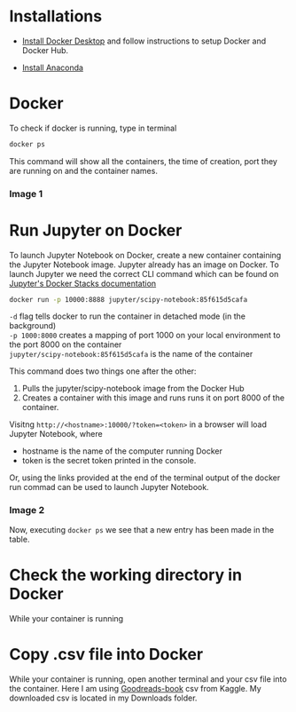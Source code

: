# Installations
- [Install Docker Desktop](https://www.docker.com/get-started/) and follow instructions to setup Docker and Docker Hub. 

- [Install Anaconda](https://www.anaconda.com/)

# Docker
To check if docker is running, type in terminal
```bash 
docker ps
```
This command will show all the containers, the time of creation, port they are running on and the container names.

### Image 1

# Run Jupyter on Docker
To launch Jupyter Notebook on Docker, create a new container containing the Jupyter Notebook image. Jupyter already has an image on Docker. To launch Jupyter we need the correct CLI command which can be found on [Jupyter's Docker Stacks documentation](https://jupyter-docker-stacks.readthedocs.io/en/latest/)

```bash 
docker run -p 10000:8888 jupyter/scipy-notebook:85f615d5cafa 
```

``` -d ```  flag tells docker to run the container in detached mode (in the background)  
``` -p 1000:8000 ```  creates a mapping of port 1000 on your local environment to the port 8000 on the container  
``` jupyter/scipy-notebook:85f615d5cafa ```   is the name of the container  

This command does two things one after the other: 
  1. Pulls the jupyter/scipy-notebook image from the Docker Hub
  2. Creates a container with this image and runs runs it on port 8000 of the container. 

Visitng ``` http://<hostname>:10000/?token=<token> ``` in a browser will load Jupyter Notebook, where 
- hostname is the name of the computer running Docker
- token is the secret token printed in the console.

Or, using the links provided at the end of the terminal output of the docker run commad can be used to launch Jupyter Notebook. 
### Image 2

Now, executing  `docker ps`  we see that a new entry has been made in the table. 

# Check the working directory in Docker
While your container is running

# Copy .csv file into Docker
While your container is running, open another terminal and your csv file into the container. Here I am using [Goodreads-book](https://www.kaggle.com/datasets/jealousleopard/goodreadsbooks) csv from Kaggle. My downloaded csv is located in my Downloads folder. 
